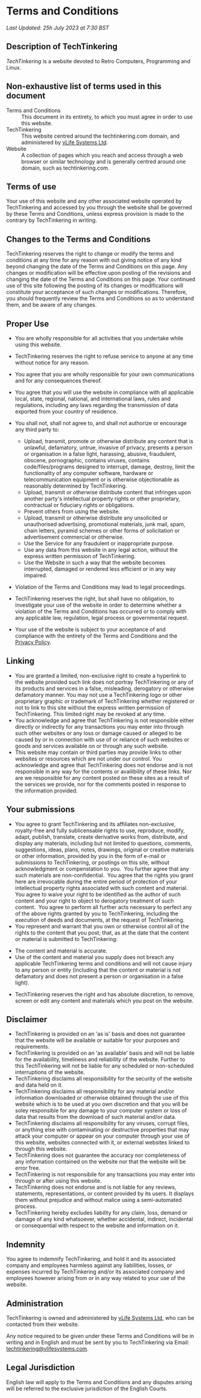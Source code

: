 # Terms and Conditions

_Last Updated: 25h July 2023 at 7:30 BST_

## Description of TechTinkering

_TechTinkering_ is a website devoted to Retro Computers, Programming and Linux.

## Non-exhaustive list of terms used in this document

<dl>
  <dt>Terms and Conditions</dt>
  <dd>This document in its entirety, to which you must agree in order to use this website.</dd>

  <dt>TechTinkering</dt>
  <dd>This website centred around the techtinkering.com domain, and administered by <a href="http://vlifesystems.com" target="new_page">vLife Systems Ltd</a>.</dd>

  <dt>Website</dt>
  <dd>A collection of pages which you reach and access through a web browser or similar technology and is generally centred around one domain, such as techtinkering.com.</dd>
</dl>

## Terms of use

Your use of this website and any other associated website operated by TechTinkering and accessed by you through the website shall be governed by these Terms and Conditions, unless express provision is made to the contrary by TechTinkering in writing.

## Changes to the Terms and Conditions

TechTinkering reserves the right to change or modify the terms and conditions at any time for any reason with out giving notice of any kind beyond changing the date of the Terms and Conditions on this page.  Any changes or modification will be effective upon posting of the revisions and changing the date of the Terms and Conditions on this page. Your continued use of this site following the posting of its changes or modifications will constitute your acceptance of such changes or modifications. Therefore, you should frequently review the Terms and Conditions so as to understand them, and be aware of any changes.


## Proper Use

* You are wholly responsible for all activities that you undertake while using this website.
* TechTinkering reserves the right to refuse service to anyone at any time without notice for any reason.
* You agree that you are wholly responsible for your own communications and for any consequences thereof.
* You agree that you will use the website in compliance with all applicable local, state, regional, national, and international laws, rules and regulations, including any laws regarding the transmission of data exported from your country of residence.
* You shall not, shall not agree to, and shall not authorize or encourage any third party to:
    - Upload, transmit, promote or otherwise distribute any content that is unlawful, defamatory, untrue, invasive of privacy,  presents a person or organisation in a false light, harassing, abusive, fraudulent, obscene, pornographic, contains viruses, contains code/files/programs designed to interrupt, damage, destroy, limit the functionality of any computer software, hardware or telecommunication equipment or is otherwise objectionable as reasonably determined by TechTinkering.
    - Upload, transmit or otherwise distribute content that infringes upon another party's intellectual property rights or other proprietary, contractual or fiduciary rights or obligations.
    - Prevent others from using the website.
    - Upload, transmit or otherwise distribute any unsolicited or unauthorised advertising, promotional materials, junk mail, spam, chain letters, pyramid schemes or other forms of solicitation or advertisement commercial or otherwise.
    - Use the Service for any fraudulent or inappropriate purpose.
    - Use any data from this website in any legal action, without the express written permission of TechTinkering.
    - Use the Website in such a way that the website becomes interrupted, damaged or rendered less efficient or in any way impaired.

* Violation of the Terms and Conditions may lead to legal proceedings.
* TechTinkering reserves the right, but shall have no obligation, to investigate your use of the website in order to determine whether a violation of the Terms and Conditions has occurred or to comply with any applicable law, regulation, legal process or governmental request.
* Your use of the website is subject to your acceptance of and compliance with the entirety of the Terms and Conditions and the [Privacy Policy](/privacy/).


## Linking

* You are granted a limited, non-exclusive right to create a hyperlink to the website provided such link does not portray TechTinkering or any of its products and services in a false, misleading, derogatory or otherwise defamatory manner. You may not use a TechTinkering logo or other proprietary graphic or trademark of TechTinkering whether registered or not to link to this site without the express written permission of TechTinkering.  This limited right may be revoked at any time.
* You acknowledge and agree that TechTinkering is not responsible either directly or indirectly for any transactions you may enter into through such other websites or any loss or damage caused or alleged to be caused by or in connection with use of or reliance of such websites or goods and services available on or through any such website.
* This website may contain or third parties may provide links to other websites or resources which are not under our control. You acknowledge and agree that TechTinkering does not endorse and is not responsible in any way for the contents or availibility of these links.  Nor are we responsible for any content posted on these sites as a result of the services we provide, nor for the comments posted in response to the information provided.


## Your submissions
* You agree to grant TechTinkering and its affiliates non-exclusive, royalty-free and fully sublicensable rights to use, reproduce, modify, adapt, publish, translate, create derivative works from, distribute, and display any materials, including but not limited to questions, comments, suggestions, ideas, plans, notes, drawings, original or creative materials or other information, provided by you in the form of e-mail or submissions to TechTinkering, or postings on this site, without acknowledgment or compenstation to you.&nbsp; You further agree that any such materials are non-confidential.&nbsp; You agree that the rights you grant here are irrevocable during the entire period of protection of your intellectual property rights associated with such content and material.&nbsp; You agree to waive your right to be identified as the author of such content and your right to object to derogatory treatment of such content.&nbsp; You agree to perform all further acts necessary to perfect any of the above rights granted by you to TechTinkering, including the execution of deeds and documents, at the request of TechTinkering.
* You represent and warrant that you own or otherwise control all of the rights to the content that you post; that, as at the date that the content or material is submitted to TechTinkering:
 - The content and material is accurate.
 - Use of the content and material you supply does not breach any applicable TechTinkering terms and  conditions and will not cause injury to any person or entity (including that the content or material is not defamatory and does not present a person or organisation in a false light).
* TechTinkering reserves the right and has absolute discretion, to remove, screen or edit any content and materials which you post on the website.

## Disclaimer

* TechTinkering is provided on an 'as is' basis and does not guarantee that the website will be available or suitable for your purposes and requirements.
* TechTinkering is provided on an 'as available' basis and will not be liable for the availability, timeliness and reliability of the website.  Further to this TechTinkering will not be liable for any scheduled or non-scheduled interruptions of the website.
* TechTinkering disclaims all responsibility for the security of the website and data held on it.
* TechTinkering disclaims all responsibility for any material and/or information downloaded or otherwise obtained through the use of this website which is to be used at you own discretion and that you will be soley responsible for any damage to your computer system or loss of data that results from the download of such material and/or data.
* TechTinkering disclaims all responsibility for any viruses, corrupt files, or anything else with contaminating or destructive properties that may attack your computer or appear on your computer through your use of this website, websites connected with it, or external websites linked to through this website.
* TechTinkering does not guarantee the accuracy nor completeness of any information contained on the website nor that the website will be error free.
* TechTinkering is not responsibile for any transactions you may enter into through or after using this website.
* TechTinkering does not endorse and is not liable for any reviews, statements, representations, or content provided by its users. It displays them without prejudice and without malice using a semi-automated process.
* TechTinkering hereby excludes liability for any claim, loss, demand or damage of any kind whatsoever, whether accidental, indirect, incidental or consequential with respect to the website and information on it.

## Indemnity

You agree to indemnify TechTinkering, and hold it and its associated company and employees harmless against any liabilities, losses, or expenses incurred by TechTinkering and/or its associated company and employees however arising from or in any way related to your use of the website.

## Administration

TechTinkering is owned and administered by <a href="http://vlifesystems.com" target="new_page">vLife Systems Ltd</a>, who can be contacted from their website.

Any notice required to be given under these Terms and Conditions will be in writing and in English and must be sent by you to TechTinkering via Email: <a href="mailto:techtinkering@vlifesystems.com">techtinkering@vlifesystems.com</a>.<br />

## Legal Jurisdiction

English law will apply to the Terms and Conditions and any disputes arising will be referred to the exclusive jurisdiction of the English Courts.
